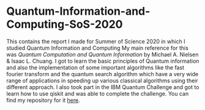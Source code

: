 # Quantum-Information-and-Computing-SoS-2020
This contains the report I made for Summer of Science 2020 in which I studied Quantum Information and Computing
My main reference for this was *Quantum Computation and Quantum Information* by Michael A. Nielsen & Isaac L. Chuang. 
I got to learn the basic principles of Quantum information and also the implementation of some important algorithms like the fast fourier transform and the quantum search algorithm which have a very wide range of applications in speeding up various classical algorithms using their different approach.
I also took part in the IBM Quantum Challenge and got to learn how to use qiskit and was able to complete the challenge. 
You can find my repository for it <a href="https://github.com/mahadevans2432/IBM-Quantum-Challenge">here</a>.
